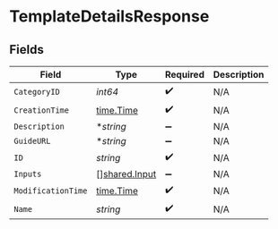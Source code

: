 # TemplateDetailsResponse


## Fields

| Field                                                 | Type                                                  | Required                                              | Description                                           |
| ----------------------------------------------------- | ----------------------------------------------------- | ----------------------------------------------------- | ----------------------------------------------------- |
| `CategoryID`                                          | *int64*                                               | :heavy_check_mark:                                    | N/A                                                   |
| `CreationTime`                                        | [time.Time](https://pkg.go.dev/time#Time)             | :heavy_check_mark:                                    | N/A                                                   |
| `Description`                                         | **string*                                             | :heavy_minus_sign:                                    | N/A                                                   |
| `GuideURL`                                            | **string*                                             | :heavy_minus_sign:                                    | N/A                                                   |
| `ID`                                                  | *string*                                              | :heavy_check_mark:                                    | N/A                                                   |
| `Inputs`                                              | [][shared.Input](../../../pkg/models/shared/input.md) | :heavy_minus_sign:                                    | N/A                                                   |
| `ModificationTime`                                    | [time.Time](https://pkg.go.dev/time#Time)             | :heavy_check_mark:                                    | N/A                                                   |
| `Name`                                                | *string*                                              | :heavy_check_mark:                                    | N/A                                                   |